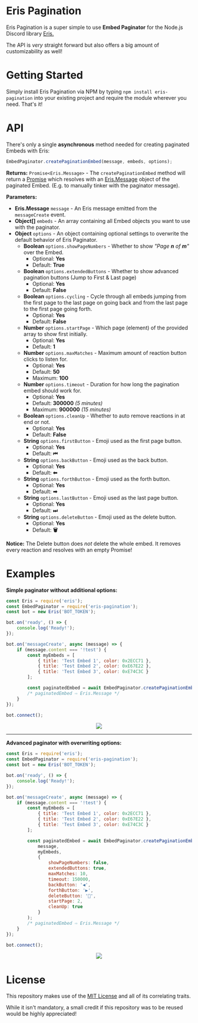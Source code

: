 # Eris Pagination
Eris Pagination is a super simple to use **Embed Paginator** for the Node.js Discord library  [Eris.](https://github.com/abalabahaha/eris)

The API is *very* straight forward but also offers a big amount of customizability as well!

# Getting Started
Simply install Eris Pagination via NPM by typing `npm install eris-pagination` into your existing project and require the module wherever you need. That's it!

# API
There's only a single **asynchronous** method needed for creating paginated Embeds with Eris:
```js
EmbedPaginator.createPaginationEmbed(message, embeds, options);
```
**Returns:** `Promise<Eris.Message>` - The `createPaginationEmbed` method will return a [Promise](https://developer.mozilla.org/en-US/docs/Web/JavaScript/Reference/Global_Objects/Promise) which resolves with an [Eris.Message](https://abal.moe/Eris/docs/Message) object of the paginated Embed. (E.g. to manually tinker with the paginator message).

**Parameters:**
- **Eris.Message** `message` - An Eris message emitted from the `messageCreate` event.
- **Object[]** `embeds` - An array containing all Embed objects you want to use with the paginator.
- **Object** `options` - An object containing optional settings to overwrite the default behavior of Eris Paginator.
    - **Boolean** `options.showPageNumbers` - Whether to show *"Page **n** of **m**"* over the Embed.
        - Optional: **Yes**
        - Default: **True**
    - **Boolean** `options.extendedButtons` - Whether to show advanced pagination buttons (Jump to First & Last page)
        - Optional: **Yes**
        - Default: **False**
    - **Boolean** `options.cycling` - Cycle through all embeds jumping from the first page to the last page on going back and from the last page to the first page going forth.
        - Optional: **Yes**
        - Default: **False**
    - **Number** `options.startPage` - Which page (element) of the provided array to show first initially.
        - Optional: **Yes**
        - Default: **1**
    - **Number** `options.maxMatches` - Maximum amount of reaction button clicks to listen for.
        - Optional: **Yes**
        - Default: **50**
        - Maximum: **100**
    - **Number** `options.timeout` - Duration for how long the pagination embed should work for.
        - Optional: **Yes**
        - Default: **300000** *(5 minutes)*
        - Maximum: **900000** *(15 minutes)*
    - **Boolean** `options.cleanUp` - Whether to auto remove reactions in at end or not.
        - Optional: **Yes**
        - Default: **False**
    - **String** `options.firstButton` - Emoji used as the first page button.
        - Optional: **Yes**
        - Default: **⏮**
    - **String** `options.backButton` - Emoji used as the back button.
        - Optional: **Yes**
        - Default: **⬅**
    - **String** `options.forthButton` - Emoji used as the forth button.
        - Optional: **Yes**
        - Default: **➡**
    - **String** `options.lastButton` - Emoji used as the last page button.
        - Optional: **Yes**
        - Default: **⏭**
    - **String** `options.deleteButton` - Emoji used as the delete button.
        - Optional: **Yes**
        - Default: **🗑**

**Notice:** The Delete button does *not* delete the whole embed. It removes every reaction and resolves with an empty Promise!

# Examples
**Simple paginator without additional options:**
```js
const Eris = require('eris');
const EmbedPaginator = require('eris-pagination');
const bot = new Eris('BOT_TOKEN');

bot.on('ready', () => {
    console.log('Ready!');
});

bot.on('messageCreate', async (message) => {
    if (message.content === '!test') {
        const myEmbeds = [
            { title: 'Test Embed 1', color: 0x2ECC71 },
            { title: 'Test Embed 2', color: 0xE67E22 },
            { title: 'Test Embed 3', color: 0xE74C3C }
        ];

        const paginatedEmbed = await EmbedPaginator.createPaginationEmbed(message, myEmbeds);
        /* paginatedEmbed ⇨ Eris.Message */
    }
});

bot.connect();
```
<div align="center">

![](https://img.kirameki.one/qlrgKF98.gif)

</div>

<hr>

**Advanced paginator with overwriting options:**
```js
const Eris = require('eris');
const EmbedPaginator = require('eris-pagination');
const bot = new Eris('BOT_TOKEN');

bot.on('ready', () => {
    console.log('Ready!');
});

bot.on('messageCreate', async (message) => {
    if (message.content === '!test') {
        const myEmbeds = [
            { title: 'Test Embed 1', color: 0x2ECC71 },
            { title: 'Test Embed 2', color: 0xE67E22 },
            { title: 'Test Embed 3', color: 0xE74C3C }
        ];

        const paginatedEmbed = await EmbedPaginator.createPaginationEmbed(
            message, 
            myEmbeds, 
            {
                showPageNumbers: false,
                extendedButtons: true,
                maxMatches: 10,
                timeout: 150000,
                backButton: '◀',
                forthButton: '▶',
                deleteButton: '💩',
                startPage: 2,
                cleanUp: true
            }
        );
        /* paginatedEmbed ⇨ Eris.Message */
    }
});

bot.connect();
```
<div align="center">

![](https://img.kirameki.one/lOJVBJ5q.png)

</div>

# License
This repository makes use of the [MIT License](https://opensource.org/licenses/MIT) and all of its correlating traits.

While it isn't mandatory, a small credit if this repository was to be reused would be highly appreciated!
